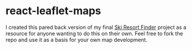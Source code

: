 # react-leaflet-maps

I created this pared back version of my final [Ski Resort Finder](https://scottpdawson.com/how-to-create-interactive-maps-with-react-and-leaflet/) project as a resource for anyone wanting to do this on their own. Feel free to fork the repo and use it as a basis for your own map development.
